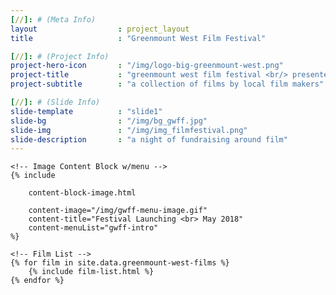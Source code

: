 ```yaml
---
[//]: # (Meta Info)
layout 					: project_layout
title 					: "Greenmount West Film Festival"

[//]: # (Project Info)
project-hero-icon 		: "/img/logo-big-greenmount-west.png"
project-title 			: "greenmount west film festival <br/> presented by noisy tenants"
project-subtitle 		: "a collection of films by local film makers"

[//]: # (Slide Info)
slide-template 			: "slide1"
slide-bg 				: "/img/bg_gwff.jpg"
slide-img 				: "/img/img_filmfestival.png"
slide-description 		: "a night of fundraising around film"
---
```


<div class="template_wrapper">
	
	<!-- Image Content Block w/menu -->
	{% include

		content-block-image.html 
		
		content-image="/img/gwff-menu-image.gif" 
		content-title="Festival Launching <br> May 2018" 
		content-menuList="gwff-intro" 
	%}

	<!-- Film List -->
	{% for film in site.data.greenmount-west-films %}
		{% include film-list.html %}
	{% endfor %}

</div>

